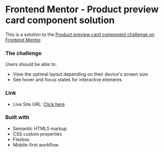 # Frontend Mentor - Product preview card component solution

This is a solution to the [Product preview card component challenge on Frontend Mentor](https://www.frontendmentor.io/challenges/product-preview-card-component-GO7UmttRfa).

### The challenge

Users should be able to:

- View the optimal layout depending on their device's screen size
- See hover and focus states for interactive elements

### Link

- Live Site URL: [Click here](https://agnibhu-1902.github.io/product-preview-card-component/)

### Built with

- Semantic HTML5 markup
- CSS custom properties
- Flexbox
- Mobile-first workflow
